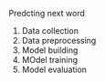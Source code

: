 Predcting next word

1. Data collection
2. Data preprocessing
3. Model building
4. MOdel training
5. Model evaluation